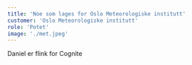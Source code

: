 ```yaml
---
title: 'Noe som lages for Oslo Meteorologiske institutt'
customer: 'Oslo Meteorologiske institutt'
role: 'Potet'
image: './met.jpeg'
---
```


Daniel er flink for Cognite
